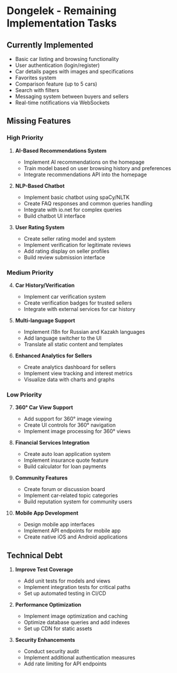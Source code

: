# Dongelek - Remaining Implementation Tasks

## Currently Implemented
- Basic car listing and browsing functionality
- User authentication (login/register)
- Car details pages with images and specifications
- Favorites system
- Comparison feature (up to 5 cars)
- Search with filters
- Messaging system between buyers and sellers
- Real-time notifications via WebSockets

## Missing Features

### High Priority
1. **AI-Based Recommendations System**
   - Implement AI recommendations on the homepage
   - Train model based on user browsing history and preferences
   - Integrate recommendations API into the homepage

2. **NLP-Based Chatbot**
   - Implement basic chatbot using spaCy/NLTK
   - Create FAQ responses and common queries handling
   - Integrate with io.net for complex queries
   - Build chatbot UI interface

3. **User Rating System**
   - Create seller rating model and system
   - Implement verification for legitimate reviews
   - Add rating display on seller profiles
   - Build review submission interface

### Medium Priority
4. **Car History/Verification**
   - Implement car verification system
   - Create verification badges for trusted sellers
   - Integrate with external services for car history

5. **Multi-language Support**
   - Implement i18n for Russian and Kazakh languages
   - Add language switcher to the UI
   - Translate all static content and templates

6. **Enhanced Analytics for Sellers**
   - Create analytics dashboard for sellers
   - Implement view tracking and interest metrics
   - Visualize data with charts and graphs

### Low Priority
7. **360° Car View Support**
   - Add support for 360° image viewing
   - Create UI controls for 360° navigation
   - Implement image processing for 360° views

8. **Financial Services Integration**
   - Create auto loan application system
   - Implement insurance quote feature
   - Build calculator for loan payments

9. **Community Features**
   - Create forum or discussion board
   - Implement car-related topic categories
   - Build reputation system for community users

10. **Mobile App Development**
    - Design mobile app interfaces
    - Implement API endpoints for mobile app
    - Create native iOS and Android applications

## Technical Debt
1. **Improve Test Coverage**
   - Add unit tests for models and views
   - Implement integration tests for critical paths
   - Set up automated testing in CI/CD

2. **Performance Optimization**
   - Implement image optimization and caching
   - Optimize database queries and add indexes
   - Set up CDN for static assets

3. **Security Enhancements**
   - Conduct security audit
   - Implement additional authentication measures
   - Add rate limiting for API endpoints
